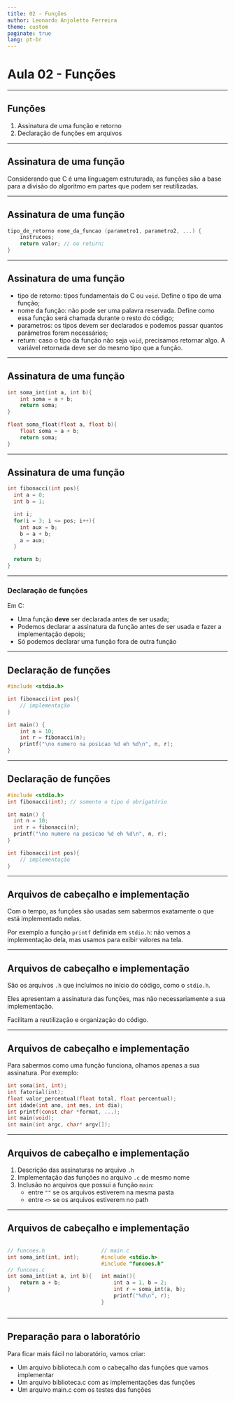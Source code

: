 ```yaml
---
title: 02 - Funções
author: Leonardo Anjoletto Ferreira
theme: custom
paginate: true
lang: pt-br
---
```


<!--
_header: CC2632 - Desenvolvimento de Algoritmos
_footer: Leonardo Anjoletto Ferreira
-->

# Aula 02 - Funções

---

## Funções

1. Assinatura de uma função e retorno
2. Declaração de funções em arquivos

---

## Assinatura de uma função

Considerando que C é uma linguagem estruturada, as funções são a base para a divisão do algoritmo em partes que podem ser reutilizadas.

---

## Assinatura de uma função

```c
tipo_de_retorno nome_da_funcao (parametro1, parametro2, ...) {
    instrucoes;
    return valor; // ou return;
}
```

---

## Assinatura de uma função

- tipo de retorno: tipos fundamentais do C ou `void`. Define o tipo de uma função;
- nome da função: não pode ser uma palavra reservada. Define como essa função será chamada durante o resto do código;
- parametros: os tipos devem ser declarados e podemos passar quantos parâmetros forem necessários;
- return: caso o tipo da função não seja `void`, precisamos retornar algo. A variável retornada deve ser do mesmo tipo que a função.

---

## Assinatura de uma função

```c
int soma_int(int a, int b){
    int soma = a + b;
    return soma;
}

float soma_float(float a, float b){
    float soma = a + b;
    return soma;
}
```

---

## Assinatura de uma função

```c
int fibonacci(int pos){
  int a = 0;
  int b = 1;

  int i;
  for(i = 3; i <= pos; i++){
    int aux = b;
    b = a + b;
    a = aux;
  }

  return b;
}
```

---

### Declaração de funções

Em C:
- Uma função **deve** ser declarada antes de ser usada;
- Podemos declarar a assinatura da função antes de ser usada e fazer a implementação depois;
- Só podemos declarar uma função fora de outra função

---

## Declaração de funções

```c
#include <stdio.h>

int fibonacci(int pos){
    // implementação
}

int main() {
    int n = 10;
    int r = fibonacci(n);
    printf("\no numero na posicao %d eh %d\n", n, r);
}
```

---

## Declaração de funções

```c
#include <stdio.h>
int fibonacci(int); // somente o tipo é obrigatório

int main() {
  int n = 10;
  int r = fibonacci(n);
  printf("\no numero na posicao %d eh %d\n", n, r);
}

int fibonacci(int pos){
    // implementação
}
```

---

## Arquivos de cabeçalho e implementação

Com o tempo, as funções são usadas sem sabermos exatamente o que está implementado nelas.

Por exemplo a função `printf` definida em `stdio.h`: não vemos a implementação dela, mas usamos para exibir valores na tela.

---

## Arquivos de cabeçalho e implementação

São os arquivos `.h` que incluímos no início do código, como o `stdio.h`.

Eles apresentam a assinatura das funções, mas não necessariamente a sua implementação.

Facilitam a reutilização e organização do código.

---

## Arquivos de cabeçalho e implementação

Para sabermos como uma função funciona, olhamos apenas a sua assinatura. Por exemplo:
```c
int soma(int, int);
int fatorial(int);
float valor_percentual(float total, float percentual);
int idade(int ano, int mes, int dia);
int printf(const char *format, ...);
int main(void);
int main(int argc, char* argv[]);
```

---

## Arquivos de cabeçalho e implementação

1. Descrição das assinaturas no arquivo `.h`
2. Implementação das funções no arquivo `.c` de mesmo nome
3. Inclusão no arquivos que possui a função `main`:
    - entre `""` se os arquivos estiverem na mesma pasta
    - entre `<>` se os arquivos estiverem no path

---

## Arquivos de cabeçalho e implementação

<div class="columns">

<div>

```c
// funcoes.h
int soma_int(int, int);
```

```c
// funcoes.c
int soma_int(int a, int b){
    return a + b;
}
```

</div>

```c
// main.c
#include <stdio.h>
#include "funcoes.h"

int main(){
    int a = 1, b = 2;
    int r = soma_int(a, b);
    printf("%d\n", r);
}
```

</div>
</div>

---

## Preparação para o laboratório

Para ficar mais fácil no laboratório, vamos criar:
- Um arquivo biblioteca.h com o cabeçalho das funções que vamos implementar
- Um arquivo biblioteca.c com as implementações das funções
- Um arquivo main.c com os testes das funções
